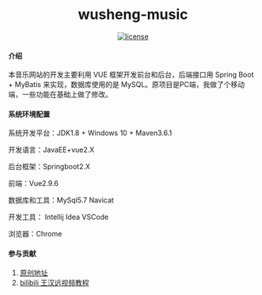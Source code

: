 <h1 align="center">wusheng-music</h1>

<p align="center">
  <a href=""><img alt="license" src="https://img.shields.io/github/license/Yin-Hongwei/music-website"></a>
</p>

#### 介绍

本音乐网站的开发主要利用 VUE 框架开发前台和后台，后端接口用 Spring Boot + MyBatis 来实现，数据库使用的是 MySQL。原项目是PC端，我做了个移动端，一些功能在基础上做了修改。

#### 系统环境配置

系统开发平台：JDK1.8 + Windows 10 + Maven3.6.1 

开发语言：JavaEE+vue2.X 

后台框架：Springboot2.X 

前端：Vue2.9.6 

数据库和工具：MySql5.7   Navicat  

开发工具： Intellij Idea  VSCode 

浏览器：Chrome

#### 参与贡献

1.  [原创地址](https://github.com/Yin-Hongwei/music-website)
2.  [bilibili 王汉远视频教程](https://www.bilibili.com/video/BV1Ck4y127cg)
